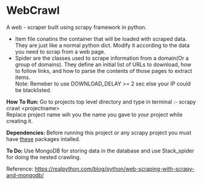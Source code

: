 # WebCrawl
A web - scraper built using scrapy framework in python.
<ul>
<li> Item file conatins the container that will be loaded with scraped data. They are just like a normal python dict.
   Modify it according to the data you need to scrap from a web page.
<li> Spider are the classes used to scrape information from a domain(Or a group of domains).
   They define an initial list of URLs to download, how to follow links, and how to parse the contents of those pages to extract items.<br>
   Note: Remeber to use DOWNLOAD_DELAY >= 2 sec else your IP could be blacklisted.
</ul>   
  
<Strong> How To Run:  </Strong> Go to projects top level directory and type in terminal :- scrapy crawl \<projectname\> <br>
Replace project name wih you the name you gave to your project while creating it.
  
<Strong> Dependencies:  </Strong> Before running this project or any scrapy project you must have <a href="http://doc.scrapy.org/en/0.24/intro/install.html#installing-scrapy">these</a>  packages intalled.

<Strong> To Do: </Strong> Use MongoDB for storing data in the database and use Stack_spider for doing the nested crawling.

Reference: https://realpython.com/blog/python/web-scraping-with-scrapy-and-mongodb/


